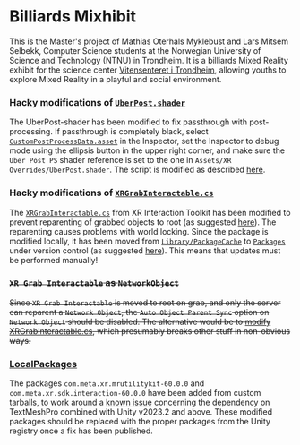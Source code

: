 # Billiards Mixhibit

This is the Master's project of Mathias Oterhals Myklebust and Lars Mitsem Selbekk,
Computer Science students at the Norwegian University of Science and Technology (NTNU) in Trondheim.
It is a billiards Mixed Reality exhibit for the science center [Vitensenteret i Trondheim](https://vitensenteret.com/),
allowing youths to explore Mixed Reality in a playful and social environment.

### Hacky modifications of [`UberPost.shader`](<Assets/XR Overrides/UberPost.shader>)
The UberPost-shader has been modified to fix passthrough with post-processing. If passthrough is completely black, select [`CustomPostProcessData.asset`](Assets/Settings/CustomPostProcessData.asset) in the Inspector, set the Inspector to debug mode using the ellipsis button in the upper right corner, and make sure the `Uber Post PS` shader reference is set to the one in `Assets/XR Overrides/UberPost.shader`. The script is modified as described [here](https://communityforums.atmeta.com/t5/Unity-VR-Development/Passthrough-and-post-processing/m-p/1131527/highlight/true#M23353).

### Hacky modifications of [`XRGrabInteractable.cs`](Packages/com.unity.xr.interaction.toolkit@2.5.2/Runtime/Interaction/Interactables/XRGrabInteractable.cs)

The [`XRGrabInteractable.cs`](Packages/com.unity.xr.interaction.toolkit@2.5.2/Runtime/Interaction/Interactables/XRGrabInteractable.cs) from XR Interaction Toolkit has been modified to prevent reparenting of grabbed objects to root (as suggested [here](https://gamedev.stackexchange.com/a/198143)). The reparenting causes problems with world locking. Since the package is modified locally, it has been moved from [`Library/PackageCache`](Library/PackageCache) to [`Packages`](Packages) under version control (as suggested [here](https://forum.unity.com/threads/how-to-locally-modify-source-code-in-a-package.1445890/#post-9064735)). This means that updates must be performed manually!

### ~~`XR Grab Interactable` as `NetworkObject`~~

~~Since `XR Grab Interactable` is moved to root on grab, and only the server can reparent a `Network Object`, the `Auto Object Parent Sync` option on `Network Object` should be disabled. The alternative would be to [modify XRGrabInteractable.cs](https://gamedev.stackexchange.com/a/198143), which presumably breaks other stuff in non-obvious ways.~~


### [LocalPackages](LocalPackages)

The packages `com.meta.xr.mrutilitykit-60.0.0` and `com.meta.xr.sdk.interaction-60.0.0` have been added from custom tarballs, to work around a [known issue](https://developer.oculus.com/downloads/package/meta-xr-mr-utility-kit-upm/#known-issues) concerning the dependency on TextMeshPro combined with Unity v2023.2 and above. These modified packages should be replaced with the proper packages from the Unity registry once a fix has been published.

